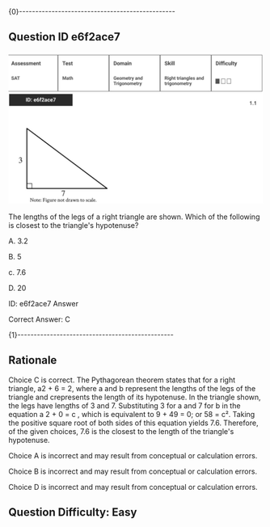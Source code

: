 {0}------------------------------------------------

## Question ID e6f2ace7

![](_page_0_Figure_1.jpeg)

 The lengths of the legs of a right triangle are shown. Which of the following is closest to the triangle's hypotenuse?

A. 3.2

B. 5

c. 7.6

D. 20

ID: e6f2ace7 Answer

Correct Answer: C

{1}------------------------------------------------

## Rationale

Choice C is correct. The Pythagorean theorem states that for a right triangle, a2 + 6 = 2, where a and b represent the lengths of the legs of the triangle and crepresents the length of its hypotenuse. In the triangle shown, the legs have lengths of 3 and 7. Substituting 3 for a and 7 for b in the equation a 2 + 0 = c , which is equivalent to 9 + 49 = 0; or 58 = c². Taking the positive square root of both sides of this equation yields 7.6. Therefore, of the given choices, 7.6 is the closest to the length of the triangle's hypotenuse.

Choice A is incorrect and may result from conceptual or calculation errors.

Choice B is incorrect and may result from conceptual or calculation errors.

Choice D is incorrect and may result from conceptual or calculation errors.

## Question Difficulty: Easy